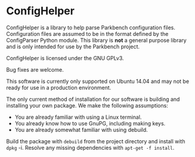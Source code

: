 # ConfigHelper

ConfigHelper is a library to help parse Parkbench configuration files. 
Configuration files are assumed to be in the format defined by the 
ConfigParser Python module. This library is **not** a general purpose library
and is only intended for use by the Parkbench project.

ConfigHelper is licensed under the GNU GPLv3.

Bug fixes are welcome.

This software is currently only supported on Ubuntu 14.04 and may not be ready
for use in a production environment.

The only current method of installation for our software is building and
installing your own package. We make the following assumptions:
* You are already familiar with using a Linux terminal.
* You already know how to use GnuPG, including making keys.
* You are already somewhat familiar with using debuild.

Build the package with `debuild` from the project directory and install with
`dpkg` -i. Resolve any missing dependencies with `apt-get -f install`.
